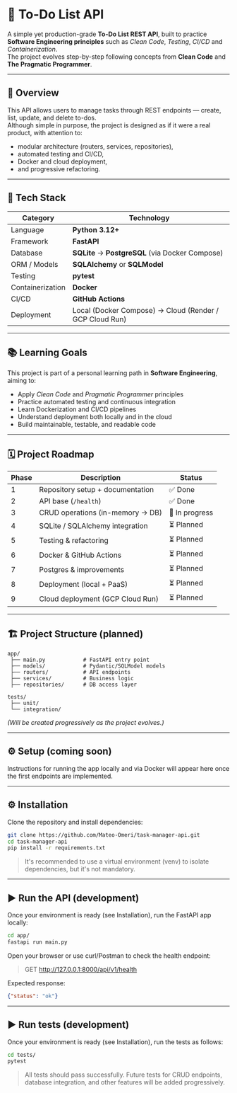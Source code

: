 # 📝 To-Do List API

A simple yet production-grade **To-Do List REST API**, built to practice **Software Engineering principles** such as *Clean Code*, *Testing*, *CI/CD* and *Containerization*.  
The project evolves step-by-step following concepts from **Clean Code** and **The Pragmatic Programmer**.

---

## 🚀 Overview

This API allows users to manage tasks through REST endpoints — create, list, update, and delete to-dos.  
Although simple in purpose, the project is designed as if it were a real product, with attention to:
- modular architecture (routers, services, repositories),
- automated testing and CI/CD,
- Docker and cloud deployment,
- and progressive refactoring.

---

## 🧩 Tech Stack

| Category | Technology |
|-----------|-------------|
| Language | **Python 3.12+** |
| Framework | **FastAPI** |
| Database | **SQLite** → **PostgreSQL** (via Docker Compose) |
| ORM / Models | **SQLAlchemy** or **SQLModel** |
| Testing | **pytest** |
| Containerization | **Docker** |
| CI/CD | **GitHub Actions** |
| Deployment | Local (Docker Compose) → Cloud (Render / GCP Cloud Run) |

---

## 📚 Learning Goals

This project is part of a personal learning path in **Software Engineering**, aiming to:
- Apply *Clean Code* and *Pragmatic Programmer* principles
- Practice automated testing and continuous integration
- Learn Dockerization and CI/CD pipelines
- Understand deployment both locally and in the cloud
- Build maintainable, testable, and readable code

---

## 🗓️ Project Roadmap

| Phase | Description | Status |
|-------|--------------|--------|
| 1 | Repository setup + documentation | ✅ Done |
| 2 | API base (`/health`) | ✅ Done |
| 3 | CRUD operations (in-memory → DB) | 🚧 In progress |
| 4 | SQLite / SQLAlchemy integration | ⏳ Planned |
| 5 | Testing & refactoring | ⏳ Planned |
| 6 | Docker & GitHub Actions | ⏳ Planned |
| 7 | Postgres & improvements | ⏳ Planned |
| 8 | Deployment (local + PaaS) | ⏳ Planned |
| 9 | Cloud deployment (GCP Cloud Run) | ⏳ Planned |

---

## 🏗️ Project Structure (planned)

```text
app/
 ├── main.py            # FastAPI entry point
 ├── models/            # Pydantic/SQLModel models
 ├── routers/           # API endpoints
 ├── services/          # Business logic
 ├── repositories/      # DB access layer

tests/
 ├── unit/
 └── integration/
```

*(Will be created progressively as the project evolves.)*

---

## ⚙️ Setup (coming soon)

Instructions for running the app locally and via Docker will appear here once the first endpoints are implemented.

---

## ⚙️ Installation

Clone the repository and install dependencies:

```bash
git clone https://github.com/Mateo-Omeri/task-manager-api.git
cd task-manager-api
pip install -r requirements.txt
```

> It's recommended to use a virtual environment (venv) to isolate dependencies, but it's not mandatory.

---

## ▶️ Run the API (development)

Once your environment is ready (see Installation), run the FastAPI app locally:

```bash
cd app/
fastapi run main.py
```

Open your browser or use curl/Postman to check the health endpoint:

> GET http://127.0.0.1:8000/api/v1/health

Expected response:

```json
{"status": "ok"}
```

---

## ▶️ Run tests (development)

Once your environment is ready (see Installation), run the tests as follows:

```bash
cd tests/
pytest
```

> All tests should pass successfully. Future tests for CRUD endpoints, database integration, and other features will be added progressively.